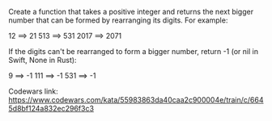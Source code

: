 Create a function that takes a positive integer and returns the next bigger number that can be formed by rearranging its digits. For example:

  12 ==> 21
 513 ==> 531
2017 ==> 2071

If the digits can't be rearranged to form a bigger number, return -1 (or nil in Swift, None in Rust):

  9 ==> -1
111 ==> -1
531 ==> -1


Codewars link:
https://www.codewars.com/kata/55983863da40caa2c900004e/train/c/6645d8bf124a832ec296f3c3
